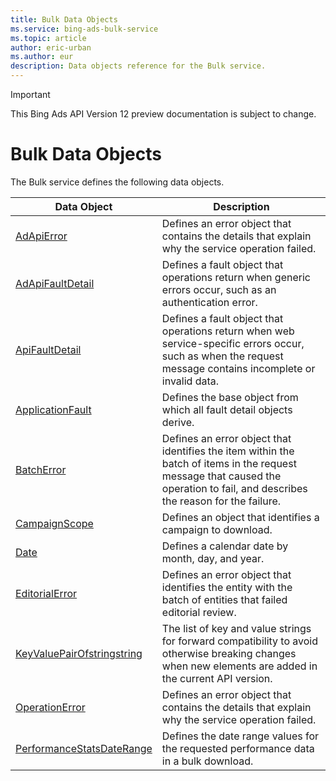 ```yaml
---
title: Bulk Data Objects
ms.service: bing-ads-bulk-service
ms.topic: article
author: eric-urban
ms.author: eur
description: Data objects reference for the Bulk service.
---
```

> [!IMPORTANT]
> This Bing Ads API Version 12 preview documentation is subject to change.
# Bulk Data Objects
The Bulk service defines the following data objects.

|Data Object|Description|
|---|---|
|[AdApiError](adapierror.md)|Defines an error object that contains the details that explain why the service operation failed.|
|[AdApiFaultDetail](adapifaultdetail.md)|Defines a fault object that operations return when generic errors occur, such as an authentication error.|
|[ApiFaultDetail](apifaultdetail.md)|Defines a fault object that operations return when web service-specific errors occur, such as when the request message contains incomplete or invalid data.|
|[ApplicationFault](applicationfault.md)|Defines the base object from which all fault detail objects derive.|
|[BatchError](batcherror.md)|Defines an error object that identifies the item within the batch of items in the request message that caused the operation to fail, and describes the reason for the failure.|
|[CampaignScope](campaignscope.md)|Defines an object that identifies a campaign to download.|
|[Date](date.md)|Defines a calendar date by month, day, and year.|
|[EditorialError](editorialerror.md)|Defines an error object that identifies the entity with the batch of entities that failed editorial review.|
|[KeyValuePairOfstringstring](keyvaluepairofstringstring.md)|The list of key and value strings for forward compatibility to avoid otherwise breaking changes when new elements are added in the current API version.|
|[OperationError](operationerror.md)|Defines an error object that contains the details that explain why the service operation failed.|
|[PerformanceStatsDateRange](performancestatsdaterange.md)|Defines the date range values for the requested performance data in a bulk download.|

